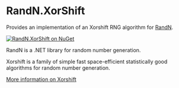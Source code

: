 # RandN.XorShift

Provides an implementation of an Xorshift RNG algorithm for [RandN](https://github.com/ociaw/RandN).

[![RandN.XorShift on NuGet](https://img.shields.io/nuget/v/RandN.XorShift)](https://www.nuget.org/packages/RandN.XorShift/)

RandN is a .NET library for random number generation.

Xorshift is a family of simple fast space-efficient statistically good algorithms for random number generation.

[More information on Xorshift](https://en.wikipedia.org/wiki/Xorshift)
